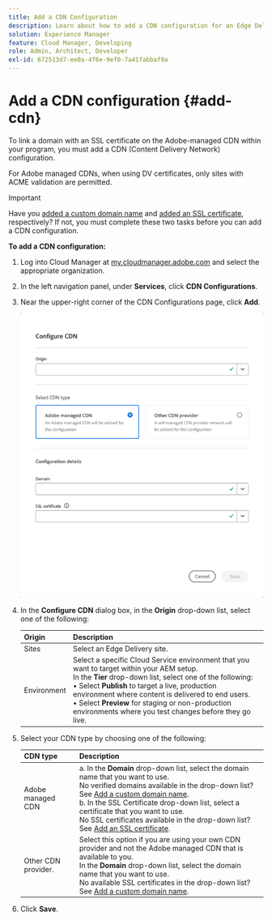 ```yaml
---
title: Add a CDN Configuration
description: Learn about how to add a CDN configuration for an Edge Delivery site or a Cloud Manager environment.
solution: Experience Manager
feature: Cloud Manager, Developing
role: Admin, Architect, Developer
exl-id: 672513d7-ee0a-4f6e-9ef0-7a41fabbaf9a
---
```


# Add a CDN configuration {#add-cdn}

To link a domain with an SSL certificate on the Adobe-managed CDN within your program, you must add a CDN (Content Delivery Network) configuration.

For Adobe managed CDNs, when using DV certificates, only sites with ACME validation are permitted. 

>[!IMPORTANT]
>
>Have you [added a custom domain name](/help/implementing/cloud-manager/custom-domain-names/add-custom-domain-name.md) and [added an SSL certificate](/help/implementing/cloud-manager/managing-ssl-certifications/add-ssl-certificate.md), respectively? If not, you must complete these two tasks before you can add a CDN configuration.

**To add a CDN configuration:**

1. Log into Cloud Manager at [my.cloudmanager.adobe.com](https://my.cloudmanager.adobe.com/) and select the appropriate organization.

1. In the left navigation panel, under **Services**, click **CDN Configurations**.

1. Near the upper-right corner of the CDN Configurations page, click **Add**. 

   ![Configure CDN dialog box](/help/implementing/cloud-manager/assets/configure-cdn-dialog.png)

1. In the **Configure CDN** dialog box, in the **Origin** drop-down list, select one of the following:

   | Origin | Description |
   | --- | --- |
   | Sites | Select an Edge Delivery site. |
   | Environment | Select a specific Cloud Service environment that you want to target within your AEM setup.<br>In the **Tier** drop-down list, select one of the following:<br>&bull; Select **Publish** to target a live, production environment where content is delivered to end users.<br>&bull; Select **Preview** for staging or non-production environments where you test changes before they go live. |

1. Select your CDN type by choosing one of the following:

   | CDN type | Description |
   | --- | --- |
   | Adobe managed CDN | a. In the **Domain** drop-down list, select the domain name that you want to use.<br>No verified domains available in the drop-down list? See [Add a custom domain name](/help/implementing/cloud-manager/custom-domain-names/add-custom-domain-name.md).<br>b. In the SSL Certificate drop-down list, select a certificate that you want to use.<br>No SSL certificates available in the drop-down list? See [Add an SSL certificate](/help/implementing/cloud-manager/managing-ssl-certifications/add-ssl-certificate.md). |
   | Other CDN provider. | Select this option if you are using your own CDN provider and not the Adobe managed CDN that is available to you.<br>In the **Domain** drop-down list, select the domain name that you want to use.<br>No available SSL certificates in the drop-down list? See [Add a custom domain name](/help/implementing/cloud-manager/custom-domain-names/add-custom-domain-name.md). |


1. Click **Save**.
